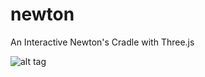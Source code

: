 # newton
An Interactive Newton's Cradle with Three.js

![alt tag](https://raw.githubusercontent.com/ianvkoeppe/newton/master/images/screenshot.png)
